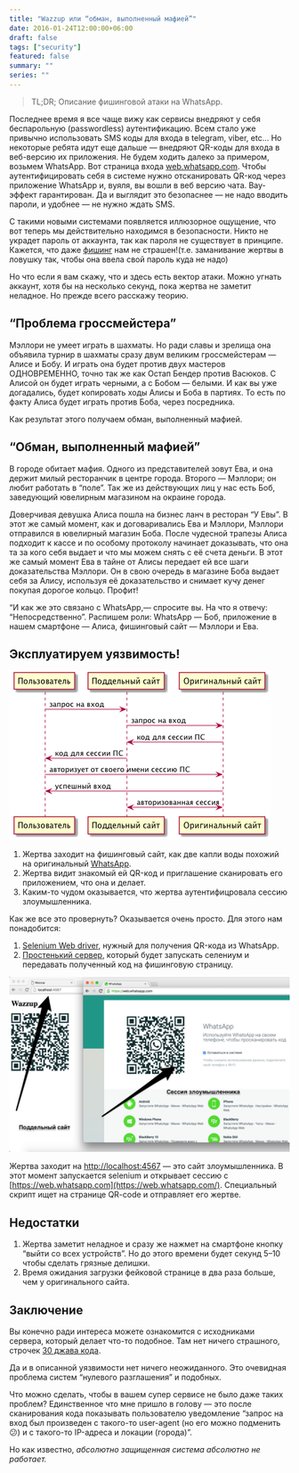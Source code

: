 ```yaml
---
title: "Wazzup или “обман, выполненный мафией”"
date: 2016-01-24T12:00:00+06:00
draft: false
tags: ["security"]
featured: false
summary: ""
series: ""
---
```


> TL;DR; Описание фишинговой атаки на WhatsApp.

Последнее время я все чаще вижу как сервисы внедряют у себя беспарольную (passwordless) аутентификацию. Всем стало уже привычно использовать SMS коды для входа в telegram, viber, etc… Но некоторые ребята идут еще дальше — внедряют QR-коды для входа в веб-версию их приложения. Не будем ходить далеко за примером, возьмем WhatsApp. Вот страница входа [web.whatsapp.com](https://web.whatsapp.com/). Чтобы аутентифицировать себя в системе нужно отсканировать QR-код через приложение WhatsApp и, вуяля, вы вошли в веб версию чата. Вау-эффект гарантирован. Да и выглядит это безопаснее — не надо вводить пароли, и удобнее — не нужно ждать SMS.

С такими новыми системами появляется иллюзорное ощущение, что вот теперь мы действительно находимся в безопасности. Никто не украдет пароль от аккаунта, так как пароля не существует в принципе. Кажется, что даже [фишинг](https://ru.wikipedia.org/wiki/Фишинг) нам не страшен!(т.е. заманивание жертвы в ловушку так, чтобы она ввела свой пароль куда не надо)

Но что если я вам скажу, что и здесь есть вектор атаки. Можно угнать аккаунт, хотя бы на несколько секунд, пока жертва не заметит неладное. Но прежде всего расскажу теорию.

## “Проблема гроссмейстера”

Мэллори не умеет играть в шахматы. Но ради славы и зрелища она объявила турнир в шахматы сразу двум великим гроссмейстерам — Алисе и Бобу. И играть она будет против двух мастеров ОДНОВРЕМЕННО, точно так же как Остап Бендер против Васюков. С Алисой он будет играть черными, а с Бобом — белыми. И как вы уже догадались, будет копировать ходы Алисы и Боба в партиях. То есть по факту Алиса будет играть против Боба, через посредника.

Как результат этого получаем обман, выполненный мафией.

## “Обман, выполненный мафией”

В городе обитает мафия. Одного из представителей зовут Ева, и она держит милый ресторанчик в центре города. Второго — Мэллори; он любит работать в “поле”. Так же из действующих лиц у нас есть Боб, заведующий ювелирным магазином на окраине города.

Доверчивая девушка Алиса пошла на бизнес ланч в ресторан “У Евы”. В этот же самый момент, как и договаривались Ева и Мэллори, Мэллори отправился в ювелирный магазин Боба. После чудесной трапезы Алиса подходит к кассе и по особому протоколу начинает доказывать, что она та за кого себя выдает и что мы можем снять с её счета деньги. В этот же самый момент Ева в тайне от Алисы передает ей все шаги доказательства Мэллори. Он в свою очередь в магазине Боба выдает себя за Алису, используя её доказательство и снимает кучу денег покупая дорогое кольцо. Профит!

“И как же это связано с WhatsApp,— спросите вы. На что я отвечу: “Непосредственно”. Распишем роли: WhatsApp — Боб, приложение в нашем смартфоне — Алиса, фишинговый сайт — Мэллори и Ева.

## Эксплуатируем уязвимость!

![Сценарий](images/1_mrpcrOON2mZZK_ZqqPcjAw.png)

1. Жертва заходит на фишинговый сайт, как две капли воды похожий на оригинальный [WhatsApp](https://web.whatsapp.com/).
2. Жертва видит знакомый ей QR-код и приглашение сканировать его приложением, что она и делает.
3. Каким-то чудом оказывается, что жертва аутентифицровала сессию злоумышленника.

Как же все это провернуть? Оказывается очень просто. Для этого нам понадобится:

1. [Selenium Web driver](http://www.seleniumhq.org/), нужный для получения QR-кода из WhatsApp.
2. [Простенький сервер,](https://github.com/blan4/Wazzup) который будет запускать селениум и передавать полученный код на фишинговую страницу.

![Пруф концепта на скриншотах](images/1_RzGToCt2Y_LlLAifwnf7-g.png)

Жертва заходит на [http://localhost:4567](http://localhost:4567/) — это сайт злоумышленника. В этот момент запускается selenium и открывает сессию с [https://web.whatsapp.com](https://web.whatsapp.com/). Специальный скрипт ищет на странице QR-code и отправляет его жертве.

## Недостатки

1. Жертва заметит неладное и сразу же нажмет на смартфоне кнопку “выйти со всех устройств”. Но до этого времени будет секунд 5–10 чтобы сделать грязные делишки.
2. Время ожидания загрузки фейковой странице в два раза больше, чем у оригинального сайта.

## Заключение

Вы конечно ради интереса можете ознакомится с исходниками сервера, который делает что-то подобное. Там нет ничего страшного, строчек [30 джава кода](https://github.com/senior-sigan/Wazzup).

Да и в описанной уязвимости нет ничего неожиданного. Это очевидная проблема систем “нулевого разглашения” и подобных.

Что можно сделать, чтобы в вашем супер сервисе не было даже таких проблем? Единственное что мне пришло в голову — это после сканирования кода показывать пользователю уведомление “запрос на вход был произведен с такого-то user-agent (но его можно подменить😕) и с такого-то IP-адреса и локации (города)”.

Но как известно, *абсолютно защищенная система абсолютно не работает.*